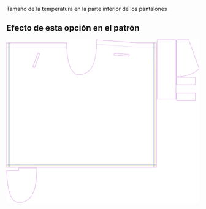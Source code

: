 Tamaño de la temperatura en la parte inferior de los pantalones



## Efecto de esta opción en el patrón
![Esta imagen muestra el efecto de esta opción superponiendo varias variantes que tienen un valor diferente para esta opción](waralee_hemwidth_sample.svg "Efecto de esta opción en el patrón")